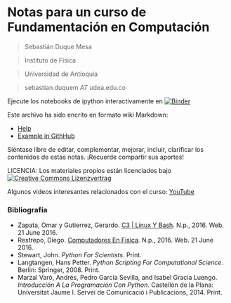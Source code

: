 Notas para un curso de Fundamentación en Computación
=============================================

> Sebastián Duque Mesa

> Instituto de Física

> Universidad de Antioquia

> sebastian.duquem _AT_ udea.edu.co

Ejecute los notebooks de ipython interactivamente en [![Binder](http://mybinder.org/badge.svg)](http://mybinder.org/repo/sduquemesa/fundComputacion)

Este archivo ha sido encrito en formato wiki Markdown: 

* [Help](http://daringfireball.net/projects/markdown/syntax)
* [Example in GithHub](https://raw.github.com/github/gollum/master/README.md)

Siéntase libre de editar, complementar, mejorar, incluir, clarificar los contenidos de estas notas. ¡Recuerde compartir sus aportes!

LICENCIA: Los materiales propios están licenciados bajo
[![Creative Commons Lizenzvertrag](https://i.creativecommons.org/l/by-sa/4.0/88x31.png)](http://creativecommons.org/licenses/by-sa/4.0/)

Algunos videos interesantes relacionados con el curso: [YouTube](https://www.youtube.com/playlist?list=PLr1oOYlFL2qqCYPzpD0ve4-Ii1aauypMs)

### Bibliografía

- Zapata, Omar y Gutierrez, Gerardo. [C3 | Linux Y Bash](C3.itm.edu.co). N.p., 2016. Web. 21 June 2016.
- Restrepo, Diego. [Computadores En Física](https://sites.google.com/a/fisica.udea.edu.co/computadores-en-fisica-2010-2/home). N.p., 2016. Web. 21 June 2016.
- Stewart, John. *Python For Scientists*. Print.
- Langtangen, Hans Petter. *Python Scripting For Computational Science*. Berlin: Springer, 2008. Print.
- Marzal Varó, Andrés, Pedro García Sevilla, and Isabel Gracia Luengo. *Introducción A La Programación Con Python*. Castellón de la Plana: Universitat Jaume I. Servei de Comunicació i Publicacions, 2014. Print.

